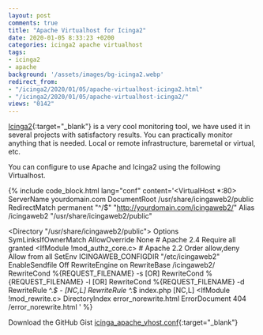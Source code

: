 ```yaml
---
layout: post
comments: true
title: "Apache Virtualhost for Icinga2"
date: 2020-01-05 8:33:23 +0200
categories: icinga2 apache virtualhost
tags:
- icinga2
- apache
background: '/assets/images/bg-icinga2.webp'
redirect_from: 
- "/icinga2/2020/01/05/apache-virtualhost-icinga2.html"
- "/icinga2/2020/01/05/apache-virtualhost-icinga2/"
views: "0142"
---
```


[Icinga2](https://icinga.com/docs/icinga-2/latest/doc/01-about/){:target="_blank"} is a very cool monitoring tool, we have used it in several projects with satisfactory results. You can practically monitor anything that is needed. Local or remote infrastructure, baremetal or virtual, etc.

You can configure to use Apache and Icinga2 using the following Virtualhost.

{% include code_block.html lang="conf" content='<VirtualHost *:80>
  ServerName yourdomain.com
  DocumentRoot /usr/share/icingaweb2/public
  RedirectMatch permanent "^/$"   "http://yourdomain.com/icingaweb2/"
  Alias /icingaweb2 "/usr/share/icingaweb2/public"

  <Directory "/usr/share/icingaweb2/public">
    Options SymLinksIfOwnerMatch
    AllowOverride None
    <IfModule mod_authz_core.c>
      # Apache 2.4
      <RequireAll>
        Require all granted
      </RequireAll>
    </IfModule>
    <IfModule !mod_authz_core.c>
      # Apache 2.2
      Order allow,deny
      Allow from all
    </IfModule>
    SetEnv ICINGAWEB_CONFIGDIR "/etc/icingaweb2"
    EnableSendfile Off
    <IfModule mod_rewrite.c>
      RewriteEngine on
      RewriteBase /icingaweb2/
      RewriteCond %{REQUEST_FILENAME} -s [OR]
      RewriteCond %{REQUEST_FILENAME} -l [OR]
      RewriteCond %{REQUEST_FILENAME} -d
      RewriteRule ^.*$ - [NC,L]
      RewriteRule ^.*$ index.php [NC,L]
    </IfModule>
    <IfModule !mod_rewrite.c>
      DirectoryIndex error_norewrite.html
      ErrorDocument 404 /error_norewrite.html
    </IfModule>
  </Directory>
</VirtualHost>' %}

Download the GitHub Gist [icinga_apache_vhost.conf](https://gist.github.com/carlesloriente/e208a167ac882f30ee745659d8ae9f21){:target="_blank"}
